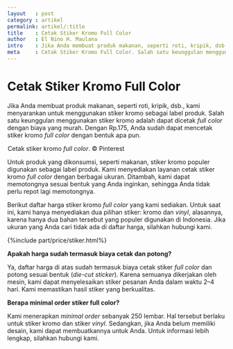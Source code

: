 ```yaml
---
layout   : post
category : artikel
permalink: artikel/:title
title    : Cetak Stiker Kromo Full Color
author   : El Nino H. Maulana
intro    : Jika Anda membuat produk makanan, seperti roti, kripik, dsb., kami menyarankan untuk menggunakan stiker kromo sebagai label produk. Dengan Rp.175, Anda sudah dapat mencetak stiker kromo <em>full color</em>.
meta     : Cetak Stiker Kromo Full Color. Salah satu keunggulan menggunakan stiker kromo adalah dapat dicetak full color dengan biaya yang murah. Kami menyediakan layanan cetak stiker kromo full color.
---
```


# Cetak Stiker Kromo Full Color

Jika Anda membuat produk makanan, seperti roti, kripik, dsb., kami menyarankan untuk menggunakan stiker kromo sebagai label produk. Salah satu keunggulan menggunakan stiker kromo adalah dapat dicetak *full color* dengan biaya yang murah. Dengan Rp.175, Anda sudah dapat mencetak stiker kromo *full color* dengan bentuk apa pun.

<img src="data:image/png;base64,R0lGODlhAQABAAD/ACwAAAAAAQABAAACADs=" data-src="https://cdn-images-1.medium.com/max/720/1*VOoFeO-jcPgnDS1gTlmkdw.jpeg" alt="Cetak Stiker Kromo Full Color" title="Cetak Stiker Kromo Full Color"><span class="img-caption">Cetak stiker kromo <em>full color</em>. &copy; Pinterest</span>

Untuk produk yang dikonsumsi, seperti makanan, stiker kromo populer digunakan sebagai label produk. Kami menyediakan layanan cetak stiker kromo *full color* dengan berbagai ukuran. Ditambah, kami dapat memotongnya sesuai bentuk yang Anda inginkan, sehingga Anda tidak perlu repot lagi memotongnya.

Berikut daftar harga stiker kromo *full color* yang kami sediakan. Untuk saat ini, kami hanya menyediakan dua pilihan stiker: kromo dan *vinyl*, alasannya, karena hanya dua bahan tersebut yang populer digunakan di Indonesia. Jika ukuran yang Anda cari tidak ada di daftar harga, silahkan hubungi kami.

{%include part/price/stiker.html%}

<p class="shame-clear"><strong>Apakah harga sudah termasuk biaya cetak dan potong?</strong></p>

Ya, daftar harga di atas sudah termasuk biaya cetak stiker *full color* dan potong sesuai bentuk (*die-cut sticker*). Karena semuanya dikerjakan oleh mesin, kami dapat menyelesaikan stiker pesanan Anda dalam waktu 2–4 hari. Kami memastikan hasil stiker yang berkualitas.

**Berapa minimal order stiker full color?**

Kami menerapkan *minimal order* sebanyak 250 lembar. Hal tersebut berlaku untuk stiker kromo dan stiker *vinyl*. Sedangkan, jika Anda belum memiliki desain, kami dapat membuatkannya untuk Anda. Untuk informasi lebih lengkap, silahkan hubungi kami.
